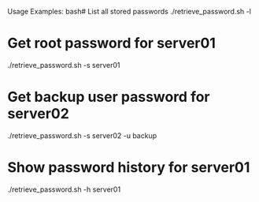 Usage Examples:
bash# List all stored passwords
./retrieve_password.sh -l

# Get root password for server01
./retrieve_password.sh -s server01

# Get backup user password for server02
./retrieve_password.sh -s server02 -u backup

# Show password history for server01
./retrieve_password.sh -h server01
